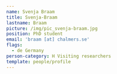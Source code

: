 ```yaml
---
name: Svenja Braam
title: Svenja-Braam
lastname: Braam
picture: /img/pic_svenja-braam.jpg
position: PhD student
email: 'braam [at] chalmers.se'
flags:
  - de Germany
person-category: H Visiting researchers
template: people/profile
---
```


